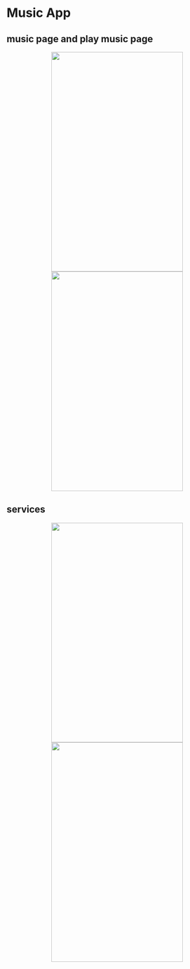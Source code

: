 # Music App 

<h2> music page and play music page </h2>
<p align="center">
<img src="https://user-images.githubusercontent.com/91384732/183867975-9729d004-538e-41ec-ad16-e36b6c91c9e0.jpg" width="300" height="500" />
<img src="https://user-images.githubusercontent.com/91384732/183868009-2c3177af-43a5-4286-90b7-b53ace22434d.jpg" width="300" height="500" />
</p>

<h2> services </h2>
<p align="center">
<img src="https://user-images.githubusercontent.com/91384732/183868973-32dbc657-0fca-467d-94cf-f2997fb07701.jpg" width="300" height="500" />
<img src="https://user-images.githubusercontent.com/91384732/183868988-cdbd40c1-1f38-41ec-81a8-1b0fd7b1738d.jpg" width="300" height="500" />
</p>

